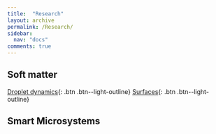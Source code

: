 ```yaml
---
title:  "Research"
layout: archive
permalink: /Research/
sidebar:
  nav: "docs"
comments: true
---
```


## Soft matter
[Droplet dynamics](https://agwlprash.github.io/agwlprashtemp.github.io/Droplet_dynamics/){: .btn .btn--light-outline}
[Surfaces](https://agwlprash.github.io/agwlprashtemp.github.io/Surfaces/){: .btn .btn--light-outline}

## Smart Microsystems
